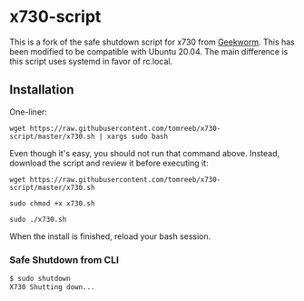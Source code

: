 # x730-script

This is a fork of the safe shutdown script for x730 from [Geekworm](https://github.com/geekworm-com/x730-script). This has been modified to be compatible with Ubuntu 20.04. The main difference is this script uses systemd in favor of rc.local.

## Installation

One-liner:

`wget https://raw.githubusercontent.com/tomreeb/x730-script/master/x730.sh | xargs sudo bash`

Even though it's easy, you should not run that command above. Instead, download the script and review it before executing it:

`wget https://raw.githubusercontent.com/tomreeb/x730-script/master/x730.sh`

`sudo chmod +x x730.sh`

`sudo ./x730.sh`

When the install is finished, reload your bash session.

### Safe Shutdown from CLI

```bash
$ sudo shutdown
X730 Shutting down...
```
